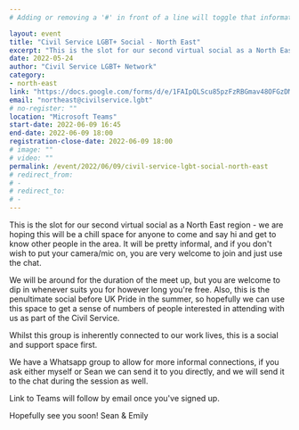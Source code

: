 ```yaml
---
# Adding or removing a '#' in front of a line will toggle that information off and on from being processed. 

layout: event
title: "Civil Service LGBT+ Social - North East"
excerpt: "This is the slot for our second virtual social as a North East region - we are hoping this will be a chill space for anyone to come and say hi and get to know other people in the area. "
date: 2022-05-24
author: "Civil Service LGBT+ Network"
category: 
- north-east
link: "https://docs.google.com/forms/d/e/1FAIpQLScu85pzFzRBGmav48OFGzDM-dU6NwpOoSvRd7bqIugOqsEUMQ/viewform?usp=sf_link"
email: "northeast@civilservice.lgbt"
# no-register: ""
location: "Microsoft Teams"
start-date: 2022-06-09 16:45
end-date: 2022-06-09 18:00
registration-close-date: 2022-06-09 18:00
# image: ""
# video: ""
permalink: /event/2022/06/09/civil-service-lgbt-social-north-east
# redirect_from: 
# - 
# redirect_to: 
# - 
---
```


This is the slot for our second virtual social as a North East region - we are hoping this will be a chill space for anyone to come and say hi and get to know other people in the area. It will be pretty informal, and if you don't wish to put your camera/mic on, you are very welcome to join and just use the chat. 

We will be around for the duration of the meet up, but you are welcome to dip in whenever suits you for however long you're free. Also, this is the penultimate social before UK Pride in the summer, so hopefully we can use this space to get a sense of numbers of people interested in attending with us as part of the Civil Service. 

Whilst this group is inherently connected to our work lives, this is a social and support space first. 

We have a Whatsapp group to allow for more informal connections, if you ask either myself or Sean we can send it to you directly, and we will send it to the chat during the session as well.

Link to Teams will follow by email once you've signed up. 

Hopefully see you soon!
Sean & Emily
